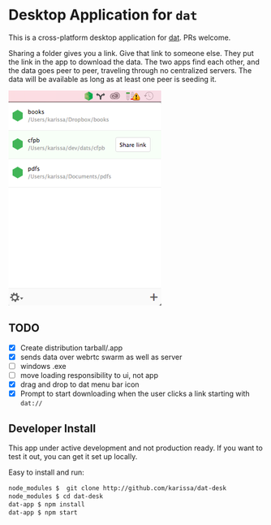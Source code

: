# Desktop Application for `dat`

This is a cross-platform desktop application for [dat](http://dat-data.com). PRs welcome.

Sharing a folder gives you a link. Give that link to someone else. They put the link in the app to download the data. The two apps find each other, and the data goes peer to peer, traveling through no centralized servers. The data will be available as long as at least one peer is seeding it.

![open](static/images/open.png)

## TODO

- [x] Create distribution tarball/.app
- [x] sends data over webrtc swarm as well as server
- [ ] windows .exe
- [ ] move loading responsibility to ui, not app
- [x] drag and drop to dat menu bar icon
- [x] Prompt to start downloading when the user clicks a link starting with `dat://`

## Developer Install

This app under active development and not production ready. If you want to test it out, you can get it set up locally.

Easy to install and run:

```
node_modules $  git clone http://github.com/karissa/dat-desk
node_modules $ cd dat-desk
dat-app $ npm install
dat-app $ npm start
```
